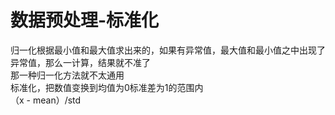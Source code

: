 # 数据预处理-标准化
归一化根据最小值和最大值求出来的，如果有异常值，最大值和最小值之中出现了异常值，那么一计算，结果就不准了  
那一种归一化方法就不太通用  
标准化，把数值变换到均值为0标准差为1的范围内  
（x - mean）/std  

